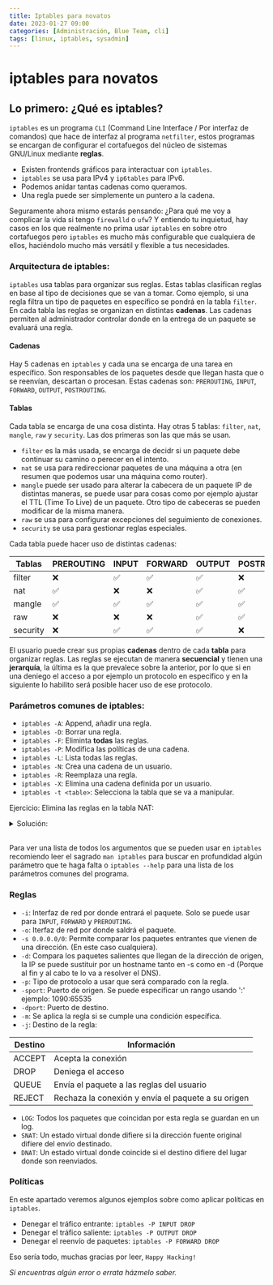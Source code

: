 ```yaml
---
title: Iptables para novatos
date: 2023-01-27 09:00
categories: [Administración, Blue Team, cli]
tags: [linux, iptables, sysadmin]
---
```


# iptables para novatos
## Lo primero: ¿Qué es iptables?
`iptables` es un programa `CLI` (Command Line Interface / Por interfaz de comandos) que hace de interfaz al programa `netfilter`, estos programas se encargan de configurar el cortafuegos del núcleo de sistemas GNU/Linux mediante **reglas**.
- Existen frontends gráficos para interactuar con `iptables`.
- `iptables` se usa para IPv4 y `ip6tables` para IPv6.
- Podemos anidar tantas cadenas como queramos.
- Una regla puede ser simplemente un puntero a la cadena.

Seguramente ahora mismo estarás pensando: ¿Para qué me voy a complicar la vida si tengo `firewalld` o `ufw`?
Y entiendo tu inquietud, hay casos en los que realmente no prima usar `iptables` en sobre otro cortafuegos pero `iptables` es mucho más configurable que cualquiera de ellos, haciéndolo mucho más versátil y flexible a tus necesidades.

### Arquitectura de iptables:
`iptables` usa tablas para organizar sus reglas. Estas tablas clasifican reglas en base al tipo de decisiones que se van a tomar. Como ejemplo, si una regla filtra un tipo de paquetes en específico se pondrá en la tabla `filter`.
En cada tabla las reglas se organizan en distintas **cadenas**. 
Las cadenas permiten al administrador controlar donde en la entrega de un paquete se evaluará una regla.

#### Cadenas
Hay 5 cadenas en `iptables` y cada una se encarga de una tarea en específico. Son responsables de los paquetes desde que llegan hasta que o se reenvían, descartan o procesan. Estas cadenas son:
`PREROUTING`, `INPUT`, `FORWARD`, `OUTPUT`, `POSTROUTING`.

#### Tablas
Cada tabla se encarga de una cosa distinta. Hay otras 5 tablas: `filter`, `nat`, `mangle`, `raw` y `security`. Las dos primeras son las que más se usan. 
- `filter` es la más usada, se encarga de decidr si un paquete debe continuar su camino o perecer en el intento. 
- `nat` se usa para redireccionar paquetes de una máquina a otra (en resumen que podemos usar una máquina como router). 
- `mangle` puede ser usado para alterar la cabecera de un paquete IP de distintas maneras, se puede usar para cosas como por ejemplo ajustar el TTL (Time To Live) de un paquete. Otro tipo de cabeceras se pueden modificar de la misma manera.
- `raw` se usa para configurar excepciones del seguimiento de conexiones. 
- `security` se usa para gestionar reglas especiales.

Cada tabla puede hacer uso de distintas cadenas:

| Tablas | PREROUTING | INPUT | FORWARD | OUTPUT | POSTROUTING |
|--------|------------|-------|---------|--------|-------------|
| filter | ❌ | ✅ | ✅ | ✅ | ❌ |
| nat    | ✅ | ❌ | ❌ | ✅ | ✅ |
| mangle | ✅ | ✅ | ✅ | ✅ | ✅ |
| raw    | ❌ | ❌ | ❌ | ✅ | ✅ |
|security| ❌ | ✅ | ✅ | ✅ | ❌ |

El usuario puede crear sus propias **cadenas** dentro de cada **tabla** para organizar reglas. Las reglas se ejecutan de manera **secuencial** y tienen una **jerarquía**, la última es la que prevalece sobre la anterior, por lo que si en una deniego el acceso a por ejemplo un protocolo en específico y en la siguiente lo habilito será posible hacer uso de ese protocolo.

### Parámetros comunes de iptables:
- `iptables -A`: Append, añadir una regla.
- `iptables -D`: Borrar una regla.
- `iptables -F`: Eliminta **todas** las reglas. 
- `iptables -P`: Modifica las políticas de una cadena.
- `iptables -L`: Lista todas las reglas.
- `iptables -N`: Crea una cadena de un usuario.
- `iptables -R`: Reemplaza una regla.
- `iptables -X`: Elimina una cadena definida por un usuario.
- `iptables -t <table>`: Selecciona la tabla que se va a manipular.

Ejercicio: Elimina las reglas en la tabla NAT:
<details close>
<summary>Solución:</summary>
    <code>
        iptables -t nat -F
    </code>
</details>
<br>

Para ver una lista de todos los argumentos que se pueden usar en `iptables` recomiendo leer el sagrado `man iptables` para buscar en profundidad algún parámetro que te haga falta o `iptables --help` para una lista de los parámetros comunes del programa.

### Reglas
- `-i`:  Interfaz de red por donde entrará el paquete. Solo se puede usar para `INPUT`, `FORWARD` y `PREROUTING`. 
- `-o`:  Iterfaz de red por donde saldrá el paquete.
- `-s 0.0.0.0/0`:  Permite comparar los paquetes entrantes que vienen de una dirección. (En este caso cualquiera).
- `-d`:  Compara los paquetes salientes que llegan de la dirección de origen, la IP se puede sustituir por un hostname tanto en -s como en -d (Porque al fin y al cabo te lo va a resolver el DNS).
- `-p`:  Tipo de protocolo a usar que será comparado con la regla.
- `-sport`:  Puerto de origen. Se puede especificar un rango usando ':' ejemplo: 1090:65535
- `-dport`:  Puerto de destino.
- `-m`:  Se aplica la regla si se cumple una condición específica.
- `-j`:  Destino de la regla:

| Destino | Información |
|---------|-------------|
| ACCEPT  | Acepta la conexión |
| DROP    | Deniega el acceso |
| QUEUE   | Envía el paquete a las reglas del usuario |
| REJECT  | Rechaza la conexión y envía el paquete a su origen |

- `LOG`:  Todos los paquetes que coincidan por esta regla se guardan en un log.
- `SNAT`:  Un estado virtual donde difiere si la dirección fuente original difiere del envío destinado.
- `DNAT`:  Un estado virtual donde coincide si el destino difiere del lugar donde son reenviados.


### Políticas
En este apartado veremos algunos ejemplos sobre como aplicar políticas en `iptables`.
- Denegar el tráfico entrante:
`iptables -P INPUT DROP`
- Denegar el tráfico saliente:
`iptables -P OUTPUT DROP`
- Denegar el reenvío de paquetes:
`iptables -P FORWARD DROP`

Eso sería todo, muchas gracias por leer, 
`Happy Hacking!`

_Si encuentras algún error o errata házmelo saber._
